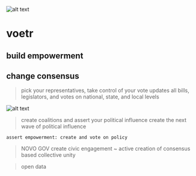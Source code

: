 ![alt text](https://www.voetr.com/images/voetr_icon.png "voetr")
# voetr
## build empowerment
## change consensus
> pick your representatives, take control of your vote
> updates all bills, legislators, and votes on national, state, and local levels

![alt text](https://www.voetr.com/images/voetr-about.png "voetr")


> create coalitions and assert your political influence
> create the next wave of political influence

```
assert empowerment: create and vote on policy
```

> NOVO GOV
> create civic engagement ~ active creation of consensus based collective unity

> open data
